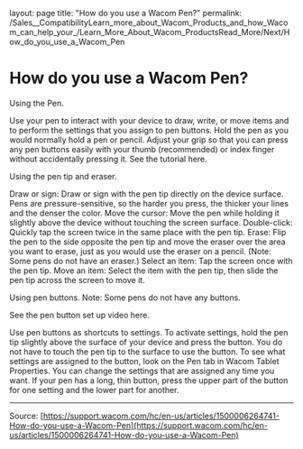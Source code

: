 layout: page
title: "How do you use a Wacom Pen?"
permalink: /Sales__CompatibilityLearn_more_about_Wacom_Products_and_how_Wacom_can_help_your_/Learn_More_About_Wacom_ProductsRead_More/Next/How_do_you_use_a_Wacom_Pen

# How do you use a Wacom Pen?

Using the Pen.

Use your pen to interact with your device to draw, write, or move items and to perform the settings that you assign to pen buttons.
Hold the pen as you would normally hold a pen or pencil. Adjust your grip so that you can press any pen buttons easily with your thumb (recommended) or index finger without accidentally pressing it. See the tutorial here.




Using the pen tip and eraser.

Draw or sign: Draw or sign with the pen tip directly on the device surface.
Pens are pressure-sensitive, so the harder you press, the thicker your lines and the denser the color.
Move the cursor: Move the pen while holding it slightly above the device without touching the screen surface.
Double-click: Quickly tap the screen twice in the same place with the pen tip.
Erase: Flip the pen to the side opposite the pen tip and move the eraser over the area you want to erase, just as you would use the eraser on a pencil. (Note: Some pens do not have an eraser.)
Select an item: Tap the screen once with the pen tip.
Move an item: Select the item with the pen tip, then slide the pen tip across the screen to move it.



Using pen buttons. Note: Some pens do not have any buttons.

See the pen button set up video here.

Use pen buttons as shortcuts to settings. To activate settings, hold the pen tip slightly above the surface of your device and press the button.
You do not have to touch the pen tip to the surface to use the button.
To see what settings are assigned to the button, look on the Pen tab in Wacom Tablet Properties. You can change the settings that are assigned any time you want.
If your pen has a long, thin button, press the upper part of the button for one setting and the lower part for another.

---
Source: [https://support.wacom.com/hc/en-us/articles/1500006264741-How-do-you-use-a-Wacom-Pen](https://support.wacom.com/hc/en-us/articles/1500006264741-How-do-you-use-a-Wacom-Pen)
